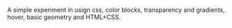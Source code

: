 A simple experiment in usign css, color blocks, transparency and gradients, hover, basic geometry and HTML+CSS.